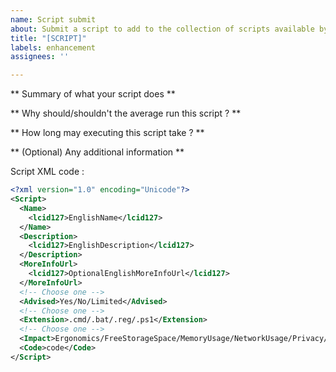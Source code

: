 ```yaml
---
name: Script submit
about: Submit a script to add to the collection of scripts available by default
title: "[SCRIPT]"
labels: enhancement
assignees: ''

---
```


** Summary of what your script does **

** Why should/shouldn't the average run this script ? **

** How long may executing this script take ? **

** (Optional) Any additional information **

Script XML code :
```xml
<?xml version="1.0" encoding="Unicode"?>
<Script>
  <Name>
    <lcid127>EnglishName</lcid127>
  </Name>
  <Description>
    <lcid127>EnglishDescription</lcid127>
  </Description>
  <MoreInfoUrl>
    <lcid127>OptionalEnglishMoreInfoUrl</lcid127>
  </MoreInfoUrl>
  <!-- Choose one -->
  <Advised>Yes/No/Limited</Advised>
  <!-- Choose one -->
  <Extension>.cmd/.bat/.reg/.ps1</Extension>
  <!-- Choose one -->
  <Impact>Ergonomics/FreeStorageSpace/MemoryUsage/NetworkUsage/Privacy/Performance/ShutdownTime/StartupTime/StorageSpeed/Visuals</Impact>
  <Code>code</Code>
</Script>
```
